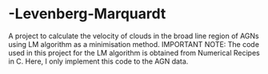 # -Levenberg-Marquardt
A project to calculate the velocity of clouds in the broad line region of AGNs using LM algorithm as a minimisation method.
IMPORTANT NOTE: The code used in this project for the LM algorithm is obtained from Numerical Recipes in C. Here, I only implement this code to the AGN data.
